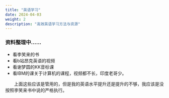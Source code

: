 ```yaml
---
title: "英语学习"
date: 2024-04-03
weight: 2
description: "高效英语学习方法与资源"
---
```


### 资料整理中......

- 看李笑来的书
- 看b站昂克英语的视频
- 看谢梦圆的KK音标课
- 看IBM的课关于计算机的课程，视频都不长，印度老哥少。
<p style="text-indent: 2em;"> 上面这些应该是管用的，但是我的英语水平提升还是提升的不够，我应该是没按照李笑来书中说的严格执行。</p>